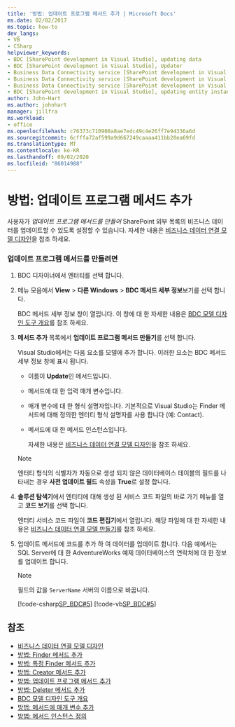 ```yaml
---
title: '방법: 업데이트 프로그램 메서드 추가 | Microsoft Docs'
ms.date: 02/02/2017
ms.topic: how-to
dev_langs:
- VB
- CSharp
helpviewer_keywords:
- BDC [SharePoint development in Visual Studio], updating data
- BDC [SharePoint development in Visual Studio], Updater
- Business Data Connectivity service [SharePoint development in Visual Studio], updating data
- Business Data Connectivity service [SharePoint development in Visual Studio], Updater
- Business Data Connectivity service [SharePoint development in Visual Studio], updating entity instances
- BDC [SharePoint development in Visual Studio], updating entity instances
author: John-Hart
ms.author: johnhart
manager: jillfra
ms.workload:
- office
ms.openlocfilehash: c76373c710908a8ae7edc49c4e26ff7e94336a6d
ms.sourcegitcommit: 6cfffa72af599a9d667249caaaa411bb28ea69fd
ms.translationtype: MT
ms.contentlocale: ko-KR
ms.lasthandoff: 09/02/2020
ms.locfileid: "86014988"
---
```

# <a name="how-to-add-an-updater-method"></a>방법: 업데이트 프로그램 메서드 추가
  사용자가 *업데이트 프로그램 메서드를 만들어* SharePoint 외부 목록의 비즈니스 데이터를 업데이트할 수 있도록 설정할 수 있습니다. 자세한 내용은 [비즈니스 데이터 연결 모델 디자인](../sharepoint/designing-a-business-data-connectivity-model.md)을 참조 하세요.

### <a name="to-create-an-updater-method"></a>업데이트 프로그램 메서드를 만들려면

1. BDC 디자이너에서 엔터티를 선택 합니다.

2. 메뉴 모음에서 **View**  >  **다른 Windows**  >  **BDC 메서드 세부 정보**보기를 선택 합니다.

    BDC 메서드 세부 정보 창이 열립니다. 이 창에 대 한 자세한 내용은 [BDC 모델 디자인 도구 개요](../sharepoint/bdc-model-design-tools-overview.md)를 참조 하세요.

3. **메서드 추가** 목록에서 **업데이트 프로그램 메서드 만들기**를 선택 합니다.

    Visual Studio에서는 다음 요소를 모델에 추가 합니다. 이러한 요소는 BDC 메서드 세부 정보 창에 표시 됩니다.

   - 이름이 **Update**인 메서드입니다.

   - 메서드에 대 한 입력 매개 변수입니다.

   - 매개 변수에 대 한 형식 설명자입니다. 기본적으로 Visual Studio는 Finder 메서드에 대해 정의한 엔터티 형식 설명자를 사용 합니다 (예: Contact).

   - 메서드에 대 한 메서드 인스턴스입니다.

     자세한 내용은 [비즈니스 데이터 연결 모델 디자인](../sharepoint/designing-a-business-data-connectivity-model.md)을 참조 하세요.

   > [!NOTE]
   > 엔터티 형식의 식별자가 자동으로 생성 되지 않은 데이터베이스 테이블의 필드를 나타내는 경우 **사전 업데이트 필드** 속성을 **True**로 설정 합니다.

4. **솔루션 탐색기**에서 엔터티에 대해 생성 된 서비스 코드 파일의 바로 가기 메뉴를 열고 **코드 보기**를 선택 합니다.

    엔터티 서비스 코드 파일이 **코드 편집기**에서 열립니다. 해당 파일에 대 한 자세한 내용은 [비즈니스 데이터 연결 모델 만들기](../sharepoint/creating-a-business-data-connectivity-model.md)를 참조 하세요.

5. 업데이트 메서드에 코드를 추가 하 여 데이터를 업데이트 합니다. 다음 예에서는 SQL Server에 대 한 AdventureWorks 예제 데이터베이스의 연락처에 대 한 정보를 업데이트 합니다.

   > [!NOTE]
   > 필드의 값을 `ServerName` 서버의 이름으로 바꿉니다.

    [!code-csharp[SP_BDC#5](../sharepoint/codesnippet/CSharp/SP_BDC/bdcmodel1/contactservice.cs#5)]
    [!code-vb[SP_BDC#5](../sharepoint/codesnippet/VisualBasic/sp_bdc/bdcmodel1/contactservice.vb#5)]

## <a name="see-also"></a>참조
- [비즈니스 데이터 연결 모델 디자인](../sharepoint/designing-a-business-data-connectivity-model.md)
- [방법: Finder 메서드 추가](../sharepoint/how-to-add-a-finder-method.md)
- [방법: 특정 Finder 메서드 추가](../sharepoint/how-to-add-a-specific-finder-method.md)
- [방법: Creator 메서드 추가](../sharepoint/how-to-add-a-creator-method.md)
- [방법: 업데이트 프로그램 메서드 추가](../sharepoint/how-to-add-an-updater-method.md)
- [방법: Deleter 메서드 추가](../sharepoint/how-to-add-a-deleter-method.md)
- [BDC 모델 디자인 도구 개요](../sharepoint/bdc-model-design-tools-overview.md)
- [방법: 메서드에 매개 변수 추가](../sharepoint/how-to-add-a-parameter-to-a-method.md)
- [방법: 메서드 인스턴스 정의](../sharepoint/how-to-define-a-method-instance.md)
